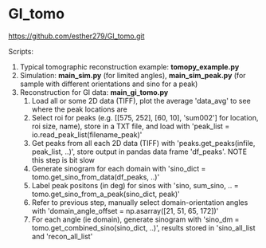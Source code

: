 # GI_tomo
https://github.com/esther279/GI_tomo.git

Scripts:
1. Typical tomographic reconstruction example: **tomopy_example.py**
2. Simulation: **main_sim.py** (for limited angles), **main_sim_peak.py** (for sample with different orientations and sino for a peak)
3. Reconstruction for GI data: **main_gi_tomo.py**
    1) Load all or some 2D data (TIFF), plot the average 'data_avg' to see where the peak locations are
    2) Select roi for peaks (e.g. [[575, 252], [60, 10], 'sum002'] for location, roi size, name), store in a TXT file, and load with 'peak_list = io.read_peak_list(filename_peak)'
    3) Get peaks from all each 2D data (TIFF) with 'peaks.get_peaks(infile, peak_list, ..)', store output in pandas data frame 'df_peaks'. NOTE this step is bit slow
    4) Generate sinogram for each domain with 'sino_dict = tomo.get_sino_from_data(df_peaks, ..)'
    5) Label peak positons (in deg) for sinos with 'sino, sum_sino, .. = tomo.get_sino_from_a_peak(sino_dict, peak)'
    6) Refer to previous step, manually select domain-orientation angles with 'domain_angle_offset = np.asarray([21, 51, 65, 172])'
    7) For each angle (ie domain), generate sinogram with 'sino_dm = tomo.get_combined_sino(sino_dict, ..)', results stored in 'sino_all_list and 'recon_all_list'
    
